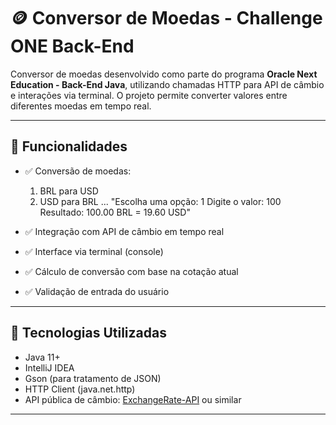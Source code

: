# 🪙 Conversor de Moedas - Challenge ONE Back-End

Conversor de moedas desenvolvido como parte do programa **Oracle Next Education - Back-End Java**, utilizando chamadas HTTP para API de câmbio e interações via terminal. O projeto permite converter valores entre diferentes moedas em tempo real.

---

## 📌 Funcionalidades

- ✅ Conversão de moedas:
  
  1. BRL para USD
  2. USD para BRL
  ...
  "Escolha uma opção: 1
   Digite o valor: 100
   Resultado: 100.00 BRL = 19.60 USD"

- ✅ Integração com API de câmbio em tempo real
- ✅ Interface via terminal (console)
- ✅ Cálculo de conversão com base na cotação atual
- ✅ Validação de entrada do usuário

---

## 🧰 Tecnologias Utilizadas

- Java 11+
- IntelliJ IDEA
- Gson (para tratamento de JSON)
- HTTP Client (java.net.http)
- API pública de câmbio: [ExchangeRate-API](https://www.exchangerate-api.com/) ou similar

---


